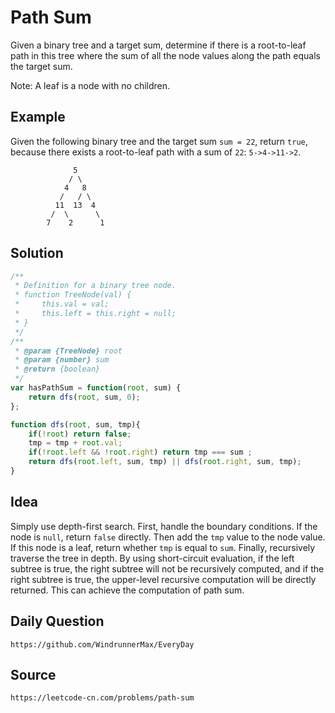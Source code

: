 # Path Sum

Given a binary tree and a target sum, determine if there is a root-to-leaf path in this tree where the sum of all the node values along the path equals the target sum.

Note: A leaf is a node with no children.

## Example

Given the following binary tree and the target sum `sum = 22`, return `true`, because there exists a root-to-leaf path with a sum of `22`: `5->4->11->2`.

```
              5
             / \
            4   8
           /   / \
          11  13  4
         /  \      \
        7    2      1
```

## Solution

```javascript
/**
 * Definition for a binary tree node.
 * function TreeNode(val) {
 *     this.val = val;
 *     this.left = this.right = null;
 * }
 */
/**
 * @param {TreeNode} root
 * @param {number} sum
 * @return {boolean}
 */
var hasPathSum = function(root, sum) {
    return dfs(root, sum, 0); 
};

function dfs(root, sum, tmp){
    if(!root) return false;
    tmp = tmp + root.val;
    if(!root.left && !root.right) return tmp === sum ;
    return dfs(root.left, sum, tmp) || dfs(root.right, sum, tmp);
}
```

## Idea

Simply use depth-first search. First, handle the boundary conditions. If the node is `null`, return `false` directly. Then add the `tmp` value to the node value. If this node is a leaf, return whether `tmp` is equal to `sum`. Finally, recursively traverse the tree in depth. By using short-circuit evaluation, if the left subtree is true, the right subtree will not be recursively computed, and if the right subtree is true, the upper-level recursive computation will be directly returned. This can achieve the computation of path sum.

## Daily Question

```
https://github.com/WindrunnerMax/EveryDay
```

## Source

```
https://leetcode-cn.com/problems/path-sum
```